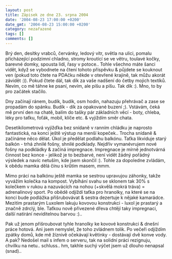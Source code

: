```yaml
---
layout: post
title: Zápisek ze dne 23. srpna 2004
date: '2004-08-23 17:00:00 +0200'
date_gmt: '2004-08-23 15:00:00 +0200'
category: nezařazené
tags: []
comments: []
---
```

<p>Brý den, desítky vrabců, červánky, ledový vítr, světla na ulici, pomalu přicházející podzimní chladno,  stromy kroutící se ve větru, toulavé kočky, barevné domky, spousta lidí, řasy v potoce.. Tohle všechno máte šanci  vidět, když se vybodnete na čtení tohoto příspěvku &amp; půjdete se kouknout ven (pokud toto čtete na PDAčku někde  v otevřené krajině, tak můžu akorát závidět :)). Pokud čtete dál, tak dík za vaše nadšení do četby mojich textíků.  Nevím, co mě táhne ke psaní, nevím, ale píšu a píšu. Tak dík :). Mno, to by pro začátek stačilo.</p>
<p>Dny začínají ránem, budík, budík, osm hodin, nahazuju přehrávač a zase se propadám do spánku. Budík - dík za  opakované buzení ;). Vstávám, čeká mě první den na chatě, balím do tašky pár základních věcí - boty, chleba, léky  pro taťku, foťák, mobil, klíče etc. &amp; vyjíždím směr chata.</p>
<p>Desetikilometrová vyjížďka bez snídaně v ranním chládku je naprosto fantastická, na konci ještě výstup na menší  kopeček.. Trocha snídaně &amp; začínáme něco dělat. Úkol je předělat podlahu balkónu. Taťka likviduje starý balkón -  trhá zhnilé fošny, shnilé podklady. Nejdřív vymanévrujem nové fošny na podkládky &amp; začíná impregnace. Impregnace  je mírně jednotvárná činnost bez konce - jelikož je to bezbarvé, není vidět žádný pořádný výsledek a navíc netuším,  kde jsem skončil :). Tohle za dopoledne zvládám, k obědu mamka dělá čínu s krůtím masem, mmm.</p>
<p>Mimo práci na balkónu ještě mamka se sestrou upravujou záhonky, takže vyvážím kolečka na kompost. Vybíhání svahu  se sklonem tak 30% s kolečkem v rukou a nazuvácích na nohou (+skvělá mokrá tráva) = adrenalinový sport. Po obědě  odjíždí taťka pro hranolky, na které se na konci bude podlážka přišrubovávat &amp; sestra dezertuje k nějaké kamarádce.  Mezitím prastarým Luxolem lakuju kovovou konstrukci - luxol je prastarý a značně zdrclý, ble. Taťkou nově přivezené  dřeva chtějí taky impregnaci, další natírání neviditelnou barvou :)..</p>
<p>Pak už jenom přišroubovat tyhle hranolky ke kovové konstrukci &amp; dnešní práce hotová. Ani jsem nemyslel, že toho  zvládnem tolik. Po večeři odjíždím zpátky domů, kde mě žíznivě očekávají květinky - dostávají dvě konve vody. A pak?  Nedošel mail s infem o serveru, tak na solidní práci rezignuju, chvilku na netu.. schluss.. hm, takhle suchý výčet  jsem už dlouho nenapsal (snad)..</p>
